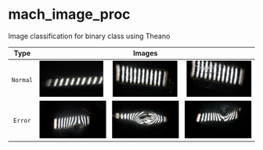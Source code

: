 # mach_image_proc
Image classification for binary class using Theano

|Type | Images|
|:---:|:---:|
|`Normal`|![Normal Images](/imgs/nor_merged.png)|
|`Error`|![Error Images](/imgs/err_merged.png)|

